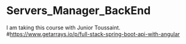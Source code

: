 # Servers_Manager_BackEnd
I am taking this course with Junior Toussaint.
#https://www.getarrays.io/p/full-stack-spring-boot-api-with-angular

